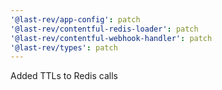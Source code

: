 ```yaml
---
'@last-rev/app-config': patch
'@last-rev/contentful-redis-loader': patch
'@last-rev/contentful-webhook-handler': patch
'@last-rev/types': patch
---
```


Added TTLs to Redis calls
